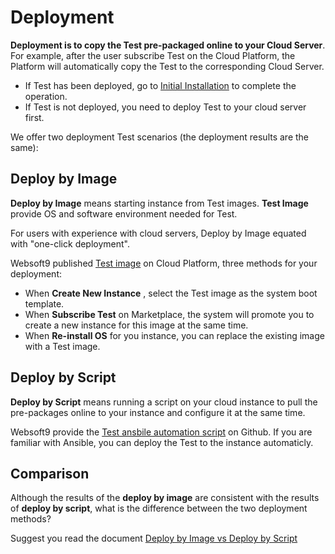 # Deployment

**Deployment is to copy the Test pre-packaged online to your Cloud Server**. For example, after the user subscribe Test on the Cloud Platform, the Platform will automatically copy the Test to the corresponding Cloud Server.

- If Test has been deployed, go to [Initial Installation](/zh/stack-installation.md) to complete the operation.
- If Test is not deployed, you need to deploy Test to your cloud server first.

We offer two deployment Test scenarios (the deployment results are the same):

## Deploy by Image

**Deploy by Image** means starting instance from Test images. **Test Image** provide OS and software environment needed for Test.

For users with experience with cloud servers, Deploy by Image equated with "one-click deployment".

Websoft9 published [Test image](https://apps.websoft9.com/test) on Cloud Platform, three methods for your deployment:

* When **Create New Instance** , select the Test image as the system boot template.
* When **Subscribe Test** on Marketplace, the system will promote you to create a new instance for this image at the same time.
* When **Re-install OS** for you instance, you can replace the existing image with a Test image.

## Deploy by Script

**Deploy by Script** means running a script on your cloud instance to pull the pre-packages online to your instance and configure it at the same time.

Websoft9 provide the [Test ansbile automation script](https://github.com/Websoft9/ansible-test) on Github. If you are familiar with Ansible, you can deploy the Test to the instance automaticly.

## Comparison

Although the results of the **deploy by image** are consistent with the results of **deploy by script**, what is the difference between the two deployment methods?

Suggest you read the document [Deploy by Image vs Deploy by Script](https://support.websoft9.com/docs/faq/bz-product.html#deployment-comparison)
